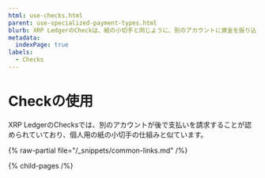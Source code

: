 ```yaml
---
html: use-checks.html
parent: use-specialized-payment-types.html
blurb: XRP LedgerのCheckは、紙の小切手と同じように、別のアカウントに資金を振り込ませることができます。
metadata:
  indexPage: true
labels:
  - Checks
---
```

# Checkの使用

XRP LedgerのChecksでは、別のアカウントが後で支払いを請求することが認められていており、個人用の紙の小切手の仕組みと似ています。

{% raw-partial file="/_snippets/common-links.md" /%}


{% child-pages /%}
